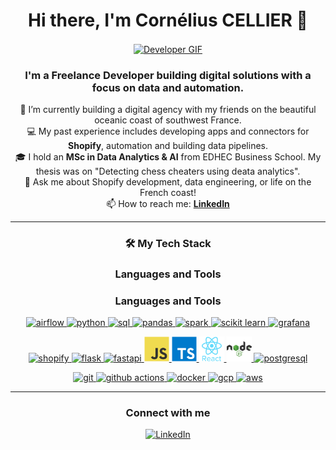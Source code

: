 <div align="center">
<h1>Hi there, I'm Cornélius CELLIER 👋</h1>

<a href="https://www.linkedin.com/in/cornelius-cellier/">
  <img align="center" alt="Developer GIF" src="https://media.giphy.com/media/v1.Y2lkPTc5MGI3NjExeTZxemVoOTZkbHIzMGd1ZmNzN3Zpbjk3N2o5dmhkZ2FzbnR2dmh4YiZlcD12MV9naWZzX3NlYXJjaCZjdD1n/3og0IDoDo2TeidxKbm/giphy.gif" width="230px"/>
</a>

  <h3>I'm a Freelance Developer building digital solutions with a focus on data and automation.</h3>

  <p>
    🔭 I’m currently building a digital agency with my friends on the beautiful oceanic coast of southwest France.
    <br />
    💻 My past experience includes developing apps and connectors for <b>Shopify</b>, automation and building data pipelines.
    <br />
    🎓 I hold an <b>MSc in Data Analytics & AI</b> from EDHEC Business School. My thesis was on "Detecting chess cheaters using deata analytics".
    <br />
    💬 Ask me about Shopify development, data engineering, or life on the French coast!
    <br />
    📫 How to reach me: <b><a href="https://www.linkedin.com/in/cornelius-cellier/">LinkedIn</a></b>
  </p>

  <hr />

  <h3>🛠️ My Tech Stack</h3>

### Languages and Tools
### Languages and Tools

<!-- Data Engineering & Processing -->

<p>
<a href="https://airflow.apache.org/" target="_blank" rel="noreferrer">
<img src="https://cdn.jsdelivr.net/gh/devicons/devicon@latest/icons/apacheairflow/apacheairflow-original.svg"  alt="airflow" width="40" height="40"/>
</a>
<a href="https://www.python.org" target="_blank" rel="noreferrer">
<img src="https://cdn.jsdelivr.net/gh/devicons/devicon@latest/icons/python/python-original.svg" alt="python" width="40" height="40"/>
</a>
<a href="https://www.mysql.com/" target="_blank" rel="noreferrer">
<img src="https://cdn.jsdelivr.net/gh/devicons/devicon@latest/icons/azuresqldatabase/azuresqldatabase-original.svg" alt="sql" width="40" height="40"/>
</a>
<a href="https://pandas.pydata.org/" target="_blank" rel="noreferrer">
<img src="https://cdn.jsdelivr.net/gh/devicons/devicon@latest/icons/pandas/pandas-original-wordmark.svg" alt="pandas" width="40" height="40"/>
</a>
<a href="https://spark.apache.org/" target="_blank" rel="noreferrer">
<img  src="https://cdn.jsdelivr.net/gh/devicons/devicon@latest/icons/apachespark/apachespark-original-wordmark.svg" alt="spark" width="40" height="40"/>
</a>
<a href="https://scikit-learn.org/" target="_blank" rel="noreferrer">
<img src="https://cdn.jsdelivr.net/gh/devicons/devicon@latest/icons/scikitlearn/scikitlearn-original.svg" alt="scikit learn" width="40" height="40"/>
</a>
<a href="https://grafana.com" target="_blank" rel="noreferrer">
<img src="https://cdn.jsdelivr.net/gh/devicons/devicon@latest/icons/grafana/grafana-original.svg"  alt="grafana" width="40" height="40"/>
</a>
</p>

<!-- Web Dev & Ecommerce -->

<p>
<a href="https://www.shopify.com" target="_blank" rel="noreferrer">
<img
      src="https://go-skill-icons.vercel.app/api/icons?i=shopify"
     alt="shopify" width="40" height="40"/>
</a>
<a href="https://flask.palletsprojects.com/" target="_blank" rel="noreferrer">
<img src="https://cdn.jsdelivr.net/gh/devicons/devicon@latest/icons/flask/flask-original.svg" alt="flask" width="40" height="40"/>
</a>
<a href="https://fastapi.tiangolo.com/" target="_blank" rel="noreferrer">
<img src="https://cdn.jsdelivr.net/gh/devicons/devicon@latest/icons/fastapi/fastapi-original.svg"  alt="fastapi" width="40" height="40"/>
</a>
<a href="https://developer.mozilla.org/en-US/docs/Web/JavaScript" target="_blank" rel="noreferrer">
<img src="https://raw.githubusercontent.com/devicons/devicon/master/icons/javascript/javascript-original.svg" alt="javascript" width="40" height="40"/>
</a>
<a href="https://www.typescriptlang.org/" target="_blank" rel="noreferrer">
<img src="https://raw.githubusercontent.com/devicons/devicon/master/icons/typescript/typescript-original.svg" alt="typescript" width="40" height="40"/>
</a>
<a href="https://reactjs.org/" target="_blank" rel="noreferrer">
<img src="https://raw.githubusercontent.com/devicons/devicon/master/icons/react/react-original-wordmark.svg" alt="react" width="40" height="40"/>
</a>
<a href="https://nodejs.org" target="_blank" rel="noreferrer">
<img src="https://raw.githubusercontent.com/devicons/devicon/master/icons/nodejs/nodejs-original-wordmark.svg" alt="nodejs" width="40" height="40"/>
</a>
<a href="https://www.postgresql.org" target="_blank" rel="noreferrer">
<img src="https://cdn.jsdelivr.net/gh/devicons/devicon@latest/icons/postgresql/postgresql-original.svg" alt="postgresql" width="40" height="40"/>
</a>
</p>

<!-- DevOps & Cloud -->

<p>
<a href="https://git-scm.com/" target="_blank" rel="noreferrer">
<img src="https://cdn.jsdelivr.net/gh/devicons/devicon@latest/icons/git/git-original.svg" alt="git" width="40" height="40"/>
</a>
<a href="https://github.com/features/actions" target="_blank" rel="noreferrer">
<img src="https://cdn.jsdelivr.net/gh/devicons/devicon@latest/icons/githubactions/githubactions-original.svg" alt="github actions" width="40" height="40"/>
</a>
<a href="https://www.docker.com/" target="_blank" rel="noreferrer">
<img src="https://cdn.jsdelivr.net/gh/devicons/devicon@latest/icons/docker/docker-original.svg" alt="docker" width="40" height="40"/>
</a>
<a href="https://cloud.google.com" target="_blank" rel="noreferrer">
<img src="https://cdn.jsdelivr.net/gh/devicons/devicon@latest/icons/googlecloud/googlecloud-original.svg" alt="gcp" width="40" height="40"/>
</a>
<a href="https://aws.amazon.com" target="_blank" rel="noreferrer">
<img src="https://cdn.jsdelivr.net/gh/devicons/devicon@latest/icons/amazonwebservices/amazonwebservices-original-wordmark.svg"alt="aws" width="40" height="40"/>
</a>
</p>
  <hr />

  <h3>Connect with me</h3>

  <a href="https://www.linkedin.com/in/cornelius-cellier/">
    <img alt="LinkedIn" src="https://go-skill-icons.vercel.app/api/icons?i=linkedin" />
  </a>

</div>
